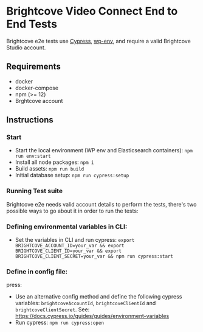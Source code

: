 # Brightcove Video Connect End to End Tests

Brightcove e2e tests use [Cypress](https://www.cypress.io/), [wp-env](https://developer.wordpress.org/block-editor/reference-guides/packages/packages-env/), and require a valid Brightcove Studio account.

## Requirements

* docker
* docker-compose
* npm (>= 12)
* Brghtcove account

## Instructions

### Start

* Start the local environment (WP env and Elasticsearch containers): `npm run env:start`
* Install all node packages: `npm i`
* Build assets: `npm run build`
* Initial database setup: `npm run cypress:setup`

### Running Test suite

Brightcove e2e needs valid account details to perform the tests, there's two possible ways to go about it in order to run the tests:

### Defining environmental variables in CLI:

* Set the variables in CLI and run cypress: `export BRIGHTCOVE_ACCOUNT_ID=your_var && export BRIGHTCOVE_CLIENT_ID=your_var && export BRIGHTCOVE_CLIENT_SECRET=your_var && npm run cypress:start`

### Define in config file:
press:
* Use an alternative config method and define the following cypress variables: `brightcoveAccountId`, `brightcoveClientId` and `brightcoveClientSecret`. See: https://docs.cypress.io/guides/guides/environment-variables
* Run cypress: `npm run cypress:open`
